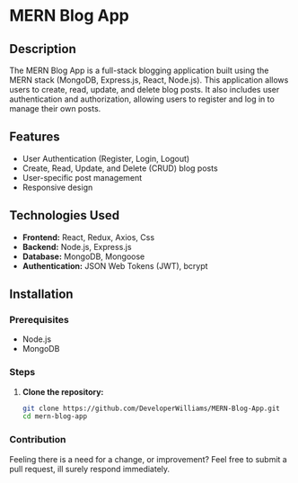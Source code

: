 # MERN Blog App

## Description

The MERN Blog App is a full-stack blogging application built using the MERN stack (MongoDB, Express.js, React, Node.js). This application allows users to create, read, update, and delete blog posts. It also includes user authentication and authorization, allowing users to register and log in to manage their own posts.

## Features

- User Authentication (Register, Login, Logout)
- Create, Read, Update, and Delete (CRUD) blog posts
- User-specific post management
- Responsive design

## Technologies Used

- **Frontend:** React, Redux, Axios, Css
- **Backend:** Node.js, Express.js
- **Database:** MongoDB, Mongoose
- **Authentication:** JSON Web Tokens (JWT), bcrypt

## Installation

### Prerequisites

- Node.js
- MongoDB

### Steps

1. **Clone the repository:**

   ```sh
   git clone https://github.com/DeveloperWilliams/MERN-Blog-App.git
   cd mern-blog-app


### Contribution
  
  Feeling there is a need for a change, or improvement? Feel free to submit a pull request, ill surely respond immediately.